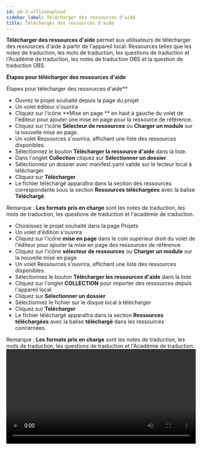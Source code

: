 ```yaml
---
id: p9-2-offlineupload
sidebar_label: Télécharger des ressources d'aide
title: Télécharger des ressources d'aide
---
```

**Télécharger des ressources d'aide** permet aux utilisateurs de télécharger des ressources d'aide à partir de l'appareil local. Ressources telles que les notes de traduction, les mots de traduction, les questions de traduction et l'Académie de traduction, les notes de traduction OBS et la question de traduction OBS.

**Étapes pour télécharger des ressources d'aide**

Étapes pour télécharger des ressources d'aide**

- Ouvrez le projet souhaité depuis la page du projet
- Un volet éditeur s'ouvrira
- Cliquez sur l'icône **Mise en page ** en haut à gauche du volet de l'éditeur pour ajouter une mise en page pour la ressource de référence.
- Cliquez sur l'icône **Sélecteur de ressources** ou **Charger un module** sur la nouvelle mise en page.
- Un volet Ressources s'ouvrira, affichant une liste des ressources disponibles.
- Sélectionnez le bouton **Télécharger la ressource d'aide** dans la liste.
- Dans l'onglet **Collection** cliquez sur **Sélectionner un dossier**
- Sélectionnez un dossier avec manifest.yaml valide sur le lecteur local à télécharger
- Cliquez sur **Télécharger**
- Le fichier téléchargé apparaîtra dans la section des ressources correspondante sous la section **Ressources téléchargées** avec la balise **Téléchargé**.

Remarque : **Les formats pris en charge** sont les notes de traduction, les mots de traduction, les questions de traduction et l'académie de traduction.

- Choisissez le projet souhaité dans la page Projets
- Un volet d'édition s'ouvrira
- Cliquez sur l'icône **mise en page** dans le coin supérieur droit du volet de l'éditeur pour ajouter la mise en page des ressources de référence.
- Cliquez sur l'icône **sélecteur de ressources** ou **Charger un module** sur la nouvelle mise en page
- Un volet Ressources s'ouvrira, affichant une liste des ressources disponibles.
- Sélectionnez le bouton **Télécharger les ressources d'aide** dans la liste.
- Cliquez sur l'onglet **COLLECTION** pour importer des ressources depuis l'appareil local.
- Cliquez sur **Sélectionner un dossier**
- Sélectionnez le fichier sur le disque local à télécharger
- Cliquez sur **Télécharger**
- Le fichier téléchargé apparaîtra dans la section **Ressources téléchargées** avec la balise **téléchargé** dans les ressources concernées.

Remarque : **Les formats pris en charge** sont les notes de traduction, les mots de traduction, les questions de traduction et l'Académie de traduction.
<video controls src="/0.5.6/en-upload-help-resource.mov" width="100%" type="video/mp4"/>
